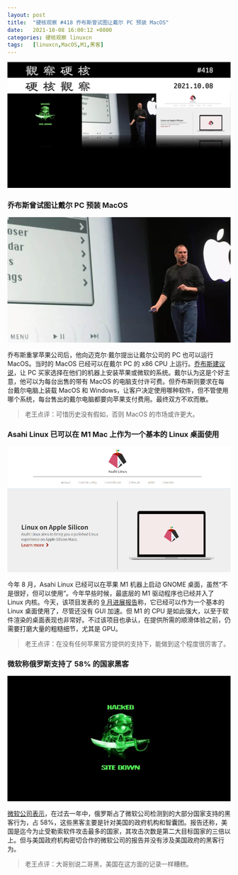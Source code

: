 ```yaml
---
layout: post
title:	"硬核观察 #418 乔布斯曾试图让戴尔 PC 预装 MacOS"
date:	2021-10-08 16:00:12 +0800 
categories:	硬核观察 linuxcn 
tags:	[linuxcn,MacOS,M1,黑客]
---
```



![](/Asserts/Images/album/202110/08/155905hxnndge3niazn8xn.jpg)


### 乔布斯曾试图让戴尔 PC 预装 MacOS


![](/Asserts/Images/album/202110/08/155924cek2s2e5ws2ef6vw.jpg)


乔布斯重掌苹果公司后，他向迈克尔·戴尔提出让戴尔公司的 PC 也可以运行 MacOS。当时的 MacOS 已经可以在戴尔 PC 的 x86 CPU 上运行。[乔布斯建议说](https://www.cnet.com/tech/computing/the-steve-jobs-deal-with-dell-that-could-have-changed-apple-and-tech-history/)，让 PC 买家选择在他们的机器上安装苹果或微软的系统。戴尔认为这是个好主意，他可以为每台出售的带有 MacOS 的电脑支付许可费。但乔布斯则要求在每台戴尔电脑上装载 MacOS 和 Windows，让客户决定使用哪种软件，但不管使用哪个系统，每台售出的戴尔电脑都要向苹果支付费用。最终双方不欢而散。



> 
> 老王点评：可惜历史没有假如，否则 MacOS 的市场或许更大。
> 
> 
> 


### Asahi Linux 已可以在 M1 Mac 上作为一个基本的 Linux 桌面使用


![](/Asserts/Images/album/202110/08/155948fgldmzgrfhggabdq.png)


今年 8 月，Asahi Linux 已经可以在苹果 M1 机器上启动 GNOME 桌面，虽然“不是很好，但可以使用”。今年早些时候，最底层的 M1 驱动程序也已经并入了 Linux 内核。今天，该项目发表的 [9 月进展报告](https://www.phoronix.com/scan.php?page=news_item&px=Asahi-Linux-September-2021)称，它已经可以作为一个基本的 Linux 桌面使用了，尽管还没有 GUI 加速。但 M1 的 CPU 是如此强大，以至于软件渲染的桌面表现也非常好。不过该项目也承认，在提供所需的顺滑体验之前，仍需要打磨大量的粗糙细节，尤其是 GPU。



> 
> 老王点评：在没有任何苹果官方提供的支持下，能做到这个程度很厉害了。
> 
> 
> 


### 微软称俄罗斯支持了 58% 的国家黑客


![](/Asserts/Images/album/202110/08/160001y34rn9s8dy7yzllx.jpg)


[微软公司表示](https://apnews.com/article/technology-business-china-europe-united-states-e13548edf082992a735a0af1da39b6c8)，在过去一年中，俄罗斯占了微软公司检测到的大部分国家支持的黑客行为，占 58%，这些黑客主要是针对美国的政府机构和智囊团。报告还称，美国是迄今为止受勒索软件攻击最多的国家，其攻击次数是第二大目标国家的三倍以上。但与美国政府机构密切合作的微软公司的报告并没有涉及美国政府的黑客行为。



> 
> 老王点评：大哥别说二哥黑，美国在这方面的记录一样糟糕。
> 
> 
>

